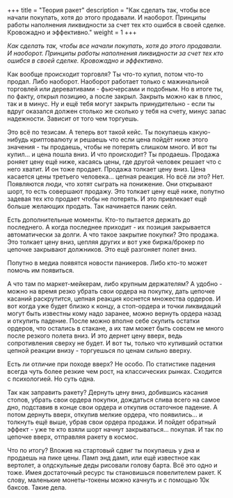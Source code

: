 +++
title = "Теория ракет"
description = "Как сделать так, чтобы все начали покупать, хотя до этого продавали. И наоборот. Принципы работы наполнения ликвидности за счет тех кто ошибся в своей сделке. Кровожадно и эффективно."
weight = 1
+++

*Как сделать так, чтобы все начали покупать, хотя до этого продавали. И наоборот. Принципы работы наполнения ликвидности за счет тех кто ошибся в своей сделке. Кровожадно и эффективно.*

<i class="bi bi-rocket-takeoff"></i>

Как вообще происходит торговля? Ты что-то купил, потом что-то продал. Либо наоборот.
Наоборот работает только с мажинальной торговлей или деревативами - фьючерсами и подобным.
Но в итоге ты, по факту, открыл позицию, а после закрыл. Закрыть можно как в плюс, так и в минус.
Ну и ещё тебя могут закрыть принудительно - если ты вдруг оказался должен столько же сколько
у тебя на счету, минус запас надежности. Зависит от того чем торгуешь.

<i class="bi bi-rocket-takeoff"></i>
<i class="bi bi-rocket-takeoff"></i>

Это всё по тезисам. А теперь вот такой кейс. Ты покупаешь какую-нибудь криптовалюту и
решаешь что если цена пойдёт ниже этого значения - ты продаешь, чтобы не потерять слишком много.
И вот ты купил… и цена пошла вниз. И что происходит? Ты продаешь. Продажа роняет цену ещё ниже,
касаясь цены, где другой человек решает что с него хватит. И он тоже продает.
Продажа толкает цену вниз. Цена касается цены третьего человека… цепная реакция.
Но всё ли это? Нет. Появляются люди, что хотят сыграть на понижение. Они открывают шорт,
то есть совершают продажу. Это толкает цену ещё ниже, попутно задевая тех кто продает
чтобы не потерять. И это привлекает ещё больше желающих продать. Так начинается паник сейл.

<i class="bi bi-rocket-takeoff"></i>
<i class="bi bi-rocket-takeoff"></i>
<i class="bi bi-rocket-takeoff"></i>

Есть дополнительные моменты. Кто-то пытается держать до последнего. А когда последнее приходит -
их позиция закрывается автоматически за долги. А что такое закрытие покупки?
Это продажа. Это толкает цену вниз, цепляя других и вот уже биржа/брокер по цепочке закрывают
должников. Это ещё разгоняет полет вниз.

<i class="bi bi-rocket-takeoff"></i>
<i class="bi bi-rocket-takeoff"></i>
<i class="bi bi-rocket-takeoff"></i>
<i class="bi bi-rocket-takeoff"></i>

Попутно в медиа появятся новости паникеров. Либо кто-то может помочь им появиться.

<i class="bi bi-rocket-takeoff"></i>
<i class="bi bi-rocket-takeoff"></i>
<i class="bi bi-rocket-takeoff"></i>
<i class="bi bi-rocket-takeoff"></i>
<i class="bi bi-rocket-takeoff"></i>

А что там по маркет-мейкерам, либо крупным держателям? А удобно - можно на время резко убрать
свои ордера на покупку, дать цепочке касаний раскрутится, цепная реакция коснется
множества ордеров. И вот когда уже будет близко к концу, а стоп-ордера и точки ликвидаций
могут быть известны кому надо заранее, можно вернуть ордера назад и откупить падение.
После можно вполне себе скупить остатки ордеров, что остались в стакане, а их там может
быть совсем не много после резкого полета вниз. И это дернет цену вверх, ведь сопротивления
сверху не будет. И вот ты, только что купивший остатки цепной реакции внизу -
торгуешься по ценам сильно вверху.

<i class="bi bi-rocket-takeoff"></i>
<i class="bi bi-rocket-takeoff"></i>
<i class="bi bi-rocket-takeoff"></i>
<i class="bi bi-rocket-takeoff"></i>
<i class="bi bi-rocket-takeoff"></i>
<i class="bi bi-rocket-takeoff"></i>

Есть ли отличие при походе вверх? Не особо. По статистике падения всегда чуть более резкие
чем рост, на классических рынках. Сходится с психологией. Но суть одна.

<i class="bi bi-rocket-takeoff"></i>
<i class="bi bi-rocket-takeoff"></i>
<i class="bi bi-rocket-takeoff"></i>
<i class="bi bi-rocket-takeoff"></i>
<i class="bi bi-rocket-takeoff"></i>
<i class="bi bi-rocket-takeoff"></i>
<i class="bi bi-rocket-takeoff"></i>

Так как заправить ракету? Дернуть цену вниз, добившись касания стопов, убрать свои ордера
покупки, дождаться слива всего на самое дно, подставив в конце свои ордера и откупив
остаточное падение. А потом дернуть вверх, откупив мелкие ордера, что появились… и толкнуть
ещё выше, убрав свои ордера продажи. И пойдет обратный эффект - уже те кто взяли шорт начнут
закрываться… покупая. И так по цепочке вверх, отправляя ракету в космос.

<i class="bi bi-rocket-takeoff"></i>
<i class="bi bi-rocket-takeoff"></i>
<i class="bi bi-rocket-takeoff"></i>
<i class="bi bi-rocket-takeoff"></i>
<i class="bi bi-rocket-takeoff"></i>
<i class="bi bi-rocket-takeoff"></i>
<i class="bi bi-rocket-takeoff"></i>
<i class="bi bi-rocket-takeoff"></i>

Что по итогу? Вложив на стартовый сдвиг ты покупаешь у дна и продаешь на пике цены.
Памп энд дамп, или ещё известное как вертолет, а олдскульные деды рисовали голову барта.
Всё это одно и тоже. Имея достаточный ресурс ты становишься повелителем ракет.
К слову, маленькие монеты-токены можно качнуть и с помощью 10к баксов. Такие дела.

<i class="bi bi-rocket h3"></i>
<i class="bi bi-rocket h3"></i>
<i class="bi bi-rocket h3"></i>
<i class="bi bi-rocket h3"></i>
<i class="bi bi-rocket h3"></i>
<i class="bi bi-rocket h3"></i>
<i class="bi bi-rocket h3"></i>
<i class="bi bi-rocket h3"></i>
<i class="bi bi-rocket h3"></i>
